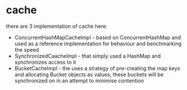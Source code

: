 # cache
there are 3 implementation of cache here:
* ConcurrentHashMapCacheImpl - based on ConcurrentHashMap and used as a reference implementation for behaviour and benchmarking the speed
* SynchronizedCaacheImpl - that simply used a HashMap and synchronizes access to it 
* BucketCacheImpl - the uses a strategy of pre-creating the map keys and allocating Bucket objects as values, these buckets will be synchronized on in an attempt to minimise contention


